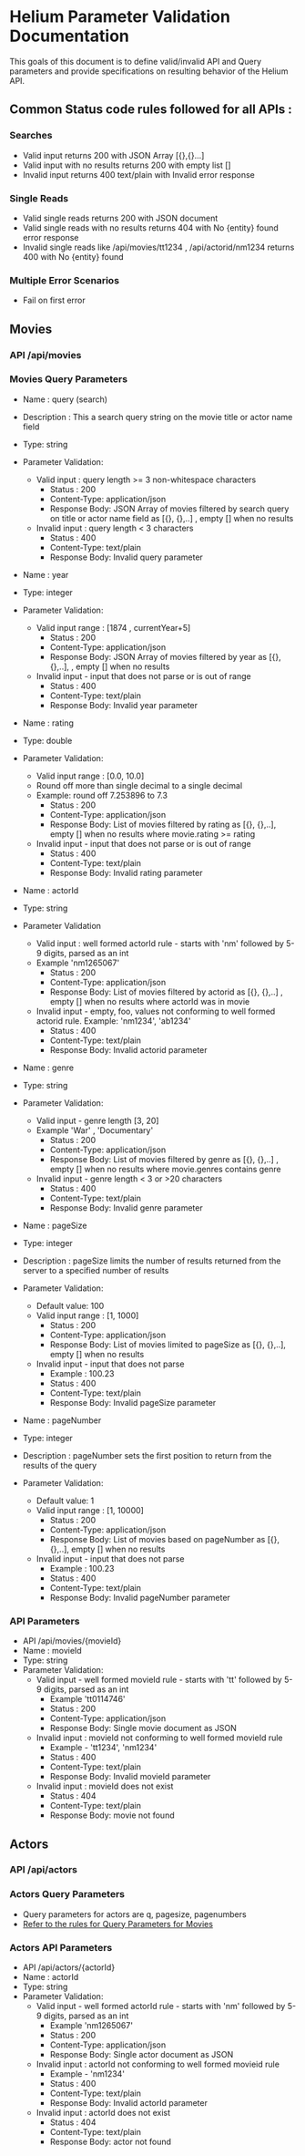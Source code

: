 # Helium Parameter Validation Documentation

This goals of this document is to define valid/invalid API and Query parameters and provide specifications on resulting behavior of the Helium API.

## Common Status code rules followed for all APIs :

### Searches

- Valid input returns 200 with JSON Array [{},{}...]
- Valid input with no results returns 200 with empty list []
- Invalid input returns 400 text/plain with Invalid error response

### Single Reads

- Valid single reads returns 200 with JSON document
- Valid single reads with no results returns 404 with No {entity} found error response
- Invalid single reads like /api/movies/tt1234 , /api/actorid/nm1234 returns 400 with No {entity} found

### Multiple Error Scenarios

- Fail on first error

## Movies

### API /api/movies

### Movies Query Parameters

- Name : query (search)
- Description : This a search query string on the movie title or actor name field
- Type: string
- Parameter Validation:
  - Valid input : query length >= 3 non-whitespace characters
    - Status : 200
    - Content-Type: application/json
    - Response Body: JSON Array of movies filtered by search query on title or actor name field as [{}, {},..] , empty [] when no results
  - Invalid input : query length < 3 characters
    - Status : 400
    - Content-Type: text/plain
    - Response Body: Invalid query parameter

- Name : year
- Type: integer
- Parameter Validation:
  - Valid input range : [1874 , currentYear+5]
    - Status : 200
    - Content-Type: application/json
    - Response Body: JSON Array of movies filtered by year as [{}, {},..], , empty [] when no results
  - Invalid input - input that does not parse or is out of range
    - Status : 400
    - Content-Type: text/plain
    - Response Body: Invalid year parameter


- Name : rating
- Type: double
- Parameter Validation:
  - Valid input range : [0.0, 10.0]
  - Round off more than single decimal to a single decimal
  - Example: round off 7.253896 to 7.3
    - Status : 200
    - Content-Type: application/json
    - Response Body: List of movies filtered by rating as [{}, {},..], empty [] when no results where movie.rating >= rating
  - Invalid input - input that does not parse or is out of range
    - Status : 400
    - Content-Type: text/plain
    - Response Body: Invalid rating parameter

- Name : actorId
- Type: string
- Parameter Validation
  - Valid input : well formed actorId rule - starts with 'nm' followed by 5-9 digits, parsed as an int
  - Example 'nm1265067'
    - Status : 200
    - Content-Type: application/json
    - Response Body: List of movies filtered by actorid as [{}, {},..] , empty [] when no results where actorId was in movie
  - Invalid input - empty, foo, values not conforming to well formed actorid rule.  Example: 'nm1234', 'ab1234'
    - Status : 400
    - Content-Type: text/plain
    - Response Body: Invalid actorid parameter

- Name : genre
- Type: string
- Parameter Validation:
  - Valid input - genre length [3, 20]
  - Example 'War' , 'Documentary'
    - Status : 200
    - Content-Type: application/json
    - Response Body: List of movies filtered by genre as [{}, {},..] , empty [] when no results where movie.genres contains genre
  - Invalid input - genre length < 3 or >20 characters
    - Status : 400
    - Content-Type: text/plain
    - Response Body: Invalid genre parameter

- Name : pageSize
- Type: integer
- Description : pageSize limits the number of results returned from the server to a specified number of results
- Parameter Validation:
  - Default value: 100
  - Valid input range : [1, 1000]
    - Status : 200
    - Content-Type: application/json
    - Response Body: List of movies limited to pageSize as [{}, {},..], empty [] when no results
  - Invalid input - input that does not parse
    - Example : 100.23
    - Status : 400
    - Content-Type: text/plain
    - Response Body: Invalid pageSize parameter

- Name : pageNumber
- Type: integer
- Description : pageNumber sets the first position to return from the results of the query
- Parameter Validation:
  - Default value: 1
  - Valid input range : [1, 10000]
    - Status : 200
    - Content-Type: application/json
    - Response Body: List of movies based on pageNumber as [{}, {},..], empty [] when no results
  - Invalid input - input that does not parse
    - Example : 100.23
    - Status : 400
    - Content-Type: text/plain
    - Response Body: Invalid pageNumber parameter

### API Parameters

- API /api/movies/{movieId}
- Name : movieId
- Type: string
- Parameter Validation:
  - Valid input - well formed movieId rule - starts with 'tt' followed by 5-9 digits, parsed as an int
    - Example 'tt0114746'
    - Status : 200
    - Content-Type: application/json
    - Response Body: Single movie document as JSON
  - Invalid input : movieId not conforming to well formed movieId rule
    - Example - 'tt1234', 'nm1234'
    - Status : 400
    - Content-Type: text/plain
    - Response Body: Invalid movieId parameter
  - Invalid input : movieId does not exist
    - Status : 404
    - Content-Type: text/plain
    - Response Body: movie not found

## Actors

### API /api/actors

### Actors Query Parameters

- Query parameters for actors are q, pagesize, pagenumbers
- [Refer to the rules for Query Parameters for Movies](###movies-query-parameters)

### Actors API Parameters

- API /api/actors/{actorId}
- Name : actorId
- Type: string
- Parameter Validation:
  - Valid input - well formed actorId rule - starts with 'nm' followed by 5-9 digits, parsed as an int
    - Example 'nm1265067'
    - Status : 200
    - Content-Type: application/json
    - Response Body: Single actor document as JSON
  - Invalid input : actorId not conforming to well formed movieid rule
    - Example - 'nm1234'
    - Status : 400
    - Content-Type: text/plain
    - Response Body: Invalid actorId parameter
  - Invalid input : actorId does not exist
    - Status : 404
    - Content-Type: text/plain
    - Response Body: actor not found
